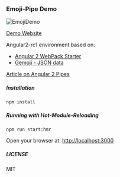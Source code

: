 ### Emoji-Pipe Demo

![EmojiDemo](http://fs5.directupload.net/images/160521/nqhzt3gb.png)

[Demo Website](http://brakmic.com/demos/emoji/)

Angular2-rc1 environment based on:

* [Angular 2 WebPack Starter](https://github.com/AngularClass/angular2-webpack-starter)
* [Gemoji - JSON data](https://github.com/github/gemoji)

[Article on Angular 2 Pipes]((http://blog.brakmic.com/introduction-to-angular-2-part-3/))

##### Installation

```
npm install
```

##### Running with Hot-Module-Reloading

```
npm run start:hmr
```

Open your browser at: [http://localhost:3000](http://localhost:3000)

##### LICENSE

MIT